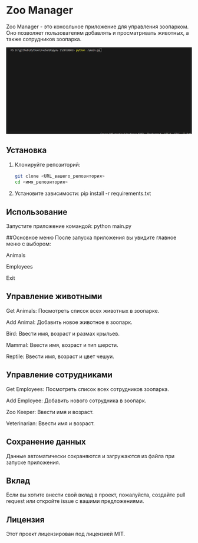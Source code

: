 # Zoo Manager

Zoo Manager - это консольное приложение для управления зоопарком. Оно позволяет пользователям добавлять и просматривать животных, а также сотрудников зоопарка.

![Демонстрация работы программы](demonstration.gif)

## Установка

1. Клонируйте репозиторий:
   ```bash
   git clone <URL_вашего_репозитория>
   cd <имя_репозитория>

2. Установите зависимости:
pip install -r requirements.txt

## Использование
Запустите приложение командой:
python main.py

##Основное меню
После запуска приложения вы увидите главное меню с выбором:

Animals

Employees

Exit

## Управление животными
Get Animals: Посмотреть список всех животных в зоопарке.

Add Animal: Добавить новое животное в зоопарк.

Bird: Ввести имя, возраст и размах крыльев.

Mammal: Ввести имя, возраст и тип шерсти.

Reptile: Ввести имя, возраст и цвет чешуи.

## Управление сотрудниками
Get Employees: Посмотреть список всех сотрудников зоопарка.

Add Employee: Добавить нового сотрудника в зоопарк.

Zoo Keeper: Ввести имя и возраст.

Veterinarian: Ввести имя и возраст.

## Сохранение данных
Данные автоматически сохраняются и загружаются из файла при запуске приложения.

## Вклад
Если вы хотите внести свой вклад в проект, пожалуйста, создайте pull request или откройте issue с вашими предложениями.

## Лицензия
Этот проект лицензирован под лицензией MIT.